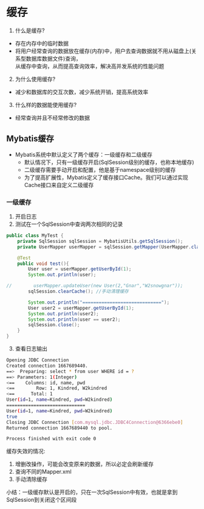 # 缓存
1. 什么是缓存?
- 存在内存中的临时数据
- 将用户经常查询的数据放在缓存(内存)中，用户去查询数据就不用从磁盘上(关系型数据库数据文件)查询，  
从缓存中查询，从而提高查询效率，解决高并发系统的性能问题

2. 为什么使用缓存?
- 减少和数据库的交互次数，减少系统开销，提高系统效率

3. 什么样的数据能使用缓存?
- 经常查询并且不经常修改的数据

## Mybatis缓存
- Mybatis系统中默认定义了两个缓存：一级缓存和二级缓存
  - 默认情况下，只有一级缓存开启(SqlSession级别的缓存，也称本地缓存)
  - 二级缓存需要手动开启和配置，他是基于namespace级别的缓存
  - 为了提高扩展性，Mybatis定义了缓存接口Cache。我们可以通过实现Cache接口来自定义二级缓存

### 一级缓存
1. 开启日志
2. 测试在一个SqlSession中查询两次相同的记录
```java
public class MyTest {
    private SqlSession sqlSession = MybatisUtils.getSqlSession();
    private UserMapper userMapper = sqlSession.getMapper(UserMapper.class);

    @Test
    public void test(){
        User user = userMapper.getUserById(1);
        System.out.println(user);

//        userMapper.updateUser(new User(2,"Gnar","W2snowgnar"));
        sqlSession.clearCache(); //手动清理缓存

        System.out.println("=============================");
        User user2 = userMapper.getUserById(1);
        System.out.println(user2);
        System.out.println(user == user2);
        sqlSession.close();
    }
}
```
3. 查看日志输出
```bash
Opening JDBC Connection
Created connection 1667689440.
==>  Preparing: select * from user WHERE id = ? 
==> Parameters: 1(Integer)
<==    Columns: id, name, pwd
<==        Row: 1, Kindred, W2kindred
<==      Total: 1
User(id=1, name=Kindred, pwd=W2kindred)
=============================
User(id=1, name=Kindred, pwd=W2kindred)
true
Closing JDBC Connection [com.mysql.jdbc.JDBC4Connection@6366ebe0]
Returned connection 1667689440 to pool.

Process finished with exit code 0
```
缓存失效的情况:
1. 增删改操作，可能会改变原来的数据，所以必定会刷新缓存
2. 查询不同的Mapper.xml
3. 手动清除缓存

小结：一级缓存默认是开启的，只在一次SqlSession中有效，也就是拿到SqlSession到关闭这个区间段
